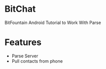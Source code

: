 # BitChat
BitFountain Android Tutorial to Work With Parse

# Features
* Parse Server
* Pull contacts from phone
